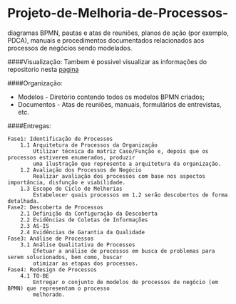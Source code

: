 # Projeto-de-Melhoria-de-Processos-
diagramas BPMN, pautas e atas de reuniões, planos de ação (por exemplo, PDCA), manuais e procedimentos documentados relacionados aos processos de negócios sendo modelados. 

####Visualização:
Tambem é possivel visualizar as informações do repositorio nesta [pagina](http://joaopv.github.io/Projeto-de-Melhoria-de-Processos-/)


####Organização:

*  Modelos - Diretório contendo todos os modelos BPMN criados;
*  Documentos - Atas de reuniões, manuais, formulários de entrevistas, etc.


####Entregas:

	Fase1: Identificação de Processos
		1.1 Arquitetura de Processos da Organização
        	Utilizar técnica da matriz Caso/Função e, depois que os processos estiverem enumerados, produzir 
        	uma ilustração que represente a arquitetura da organização.
		1.2 Avaliação dos Processos de Negócio
		    Realizar avaliação dos processos com base nos aspectos importância, disfunção e viabilidade.
		1.3 Escopo do Ciclo de Melhorias 
        	Estabelecer quais processos em 1.2 serão descobertos de forma detalhada.
	Fase2: Descoberta de Processos
		2.1 Definição da Configuração da Descoberta               
		2.2 Evidências de Coletas de Informações
		2.3 AS-IS
		2.4 Evidências de Garantia da Qualidade  
	Fase3: Análise de Processos
		3.1 Análise Qualitativa de Processos
		    Efetuar a análise de processos em busca de problemas para serem solucionados, bem como, buscar 
		    otimizar as etapas dos processos.
	Fase4: Redesign de Processos
		4.1 TO-BE
		    Entregar o conjunto de modelos de processos de negócio (em BPMN) que representam o processo 
		    melhorado.
          

